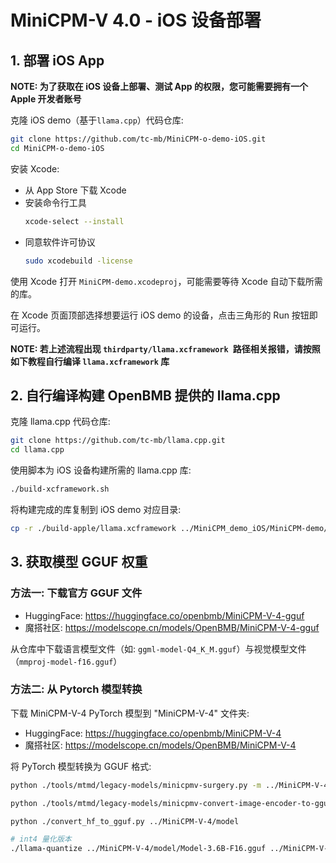 # MiniCPM-V 4.0 - iOS 设备部署

## 1. 部署 iOS App

**NOTE: 为了获取在 iOS 设备上部署、测试 App 的权限，您可能需要拥有一个 Apple 开发者账号**

克隆 iOS demo（基于`llama.cpp`）代码仓库: 

```bash
git clone https://github.com/tc-mb/MiniCPM-o-demo-iOS.git
cd MiniCPM-o-demo-iOS
```

安装 Xcode:

- 从 App Store 下载 Xcode
- 安装命令行工具
    ```bash
    xcode-select --install
- 同意软件许可协议
    ```bash
    sudo xcodebuild -license
    ```

使用 Xcode 打开 `MiniCPM-demo.xcodeproj`，可能需要等待 Xcode 自动下载所需的库。

在 Xcode 页面顶部选择想要运行 iOS demo 的设备，点击三角形的 Run 按钮即可运行。

**NOTE: 若上述流程出现 `thirdparty/llama.xcframework `路径相关报错，请按照如下教程自行编译 `llama.xcframework` 库**

## 2. 自行编译构建 OpenBMB 提供的 llama.cpp

克隆 llama.cpp 代码仓库: 
```bash
git clone https://github.com/tc-mb/llama.cpp.git
cd llama.cpp
```

使用脚本为 iOS 设备构建所需的 llama.cpp 库: 

```bash
./build-xcframework.sh
```

将构建完成的库复制到 iOS demo 对应目录:

```bash
cp -r ./build-apple/llama.xcframework ../MiniCPM_demo_iOS/MiniCPM-demo/thirdparty
```

## 3. 获取模型 GGUF 权重

### 方法一: 下载官方 GGUF 文件

*   HuggingFace: https://huggingface.co/openbmb/MiniCPM-V-4-gguf
*   魔搭社区: https://modelscope.cn/models/OpenBMB/MiniCPM-V-4-gguf

从仓库中下载语言模型文件（如: `ggml-model-Q4_K_M.gguf`）与视觉模型文件（`mmproj-model-f16.gguf`）

### 方法二: 从 Pytorch 模型转换

下载 MiniCPM-V-4 PyTorch 模型到 "MiniCPM-V-4" 文件夹:
*   HuggingFace: https://huggingface.co/openbmb/MiniCPM-V-4
*   魔搭社区: https://modelscope.cn/models/OpenBMB/MiniCPM-V-4

将 PyTorch 模型转换为 GGUF 格式:

```bash
python ./tools/mtmd/legacy-models/minicpmv-surgery.py -m ../MiniCPM-V-4

python ./tools/mtmd/legacy-models/minicpmv-convert-image-encoder-to-gguf.py -m ../MiniCPM-V-4 --minicpmv-projector ../MiniCPM-V-4/minicpmv.projector --output-dir ../MiniCPM-V-4/ --minicpmv_version 5

python ./convert_hf_to_gguf.py ../MiniCPM-V-4/model

# int4 量化版本
./llama-quantize ../MiniCPM-V-4/model/Model-3.6B-F16.gguf ../MiniCPM-V-4/model/ggml-model-Q4_K_M.gguf Q4_K_M
```
